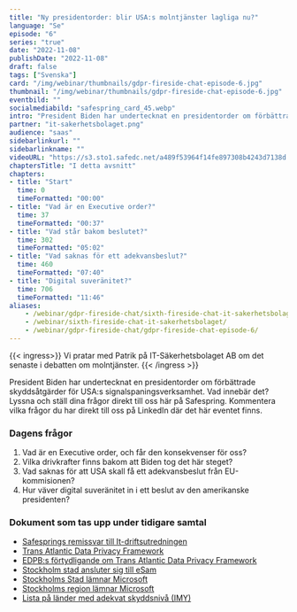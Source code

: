 ```yaml
---
title: "Ny president­order: blir USA:s molntjänster lagliga nu?"
language: "Se"
episode: "6"
series: "true"
date: "2022-11-08"
publishDate: "2022-11-08"
draft: false
tags: ["Svenska"]
card: "/img/webinar/thumbnails/gdpr-fireside-chat-episode-6.jpg"
thumbnail: "/img/webinar/thumbnails/gdpr-fireside-chat-episode-6.jpg"
eventbild: ""
socialmediabild: "safespring_card_45.webp"
intro: "President Biden har undertecknat en presidentorder om förbättrade skyddsåtgärder för USA:s signalspaningsverksamhet. Vad innebär det?"
partner: "it-sakerhetsbolaget.png"
audience: "saas"
sidebarlinkurl: ""
sidebarlinkname: ""
videoURL: "https://s3.sto1.safedc.net/a489f53964f14fe897308b4243d7138d:processedvideos/gdpr-fireside-chat-episode-6/master.m3u8"
chaptersTitle: "I detta avsnitt"
chapters:
- title: "Start"
  time: 0
  timeFormatted: "00:00"
- title: "Vad är en Executive order?"
  time: 37
  timeFormatted: "00:37"
- title: "Vad står bakom beslutet?"
  time: 302
  timeFormatted: "05:02"
- title: "Vad saknas för ett adekvansbeslut?"
  time: 460
  timeFormatted: "07:40"
- title: "Digital suveränitet?"
  time: 706
  timeFormatted: "11:46"
aliases:
    - /webinar/gdpr-fireside-chat/sixth-fireside-chat-it-sakerhetsbolaget/
    - /webinar/sixth-fireside-chat-it-sakerhetsbolaget/
    - /webinar/gdpr-fireside-chat/gdpr-fireside-chat-episode-6/
---
```



{{< ingress>}}
Vi pratar med Patrik på IT-Säkerhetsbolaget AB om det senaste i debatten om molntjänster.
{{< /ingress >}}

President Biden har undertecknat en presidentorder om förbättrade skyddsåtgärder för USA:s signalspaningsverksamhet. Vad innebär det? Lyssna och ställ dina frågor direkt till oss här på Safespring. Kommentera vilka frågor du har direkt till oss på LinkedIn där det här eventet finns.

### Dagens frågor
1. Vad är en Executive order, och får den konsekvenser för oss?
2. Vilka drivkrafter finns bakom att Biden tog det här steget?
3. Vad saknas för att USA skall få ett adekvansbeslut från EU-kommisionen?
4. Hur väver digital suveränitet in i ett beslut av den amerikanske presidenten?

### Dokument som tas upp under tidigare samtal
- [Safesprings remissvar till It-driftsutredningen](/blogg/remissvar-it-driftsutredningen/)
- [Trans Atlantic Data Privacy Framework](https://next.safespring.com/s/L5ssXCHtGAjKFYs)
- [EDPB:s förtydligande om Trans Atlantic Data Privacy Framework](https://edpb.europa.eu/our-work-tools/our-documents/statements/statement-012022-announcement-agreement-principle-new-trans_en)
- [Stockholm stad ansluter sig till eSam](https://www.esamverka.se/aktuellt/nyheter/nyheter/2022-02-25-stockholms-stad-ansluter-till-arbetet-med-digital-samarbetsplattform.html#)
- [Stockholms Stad lämnar Microsoft](/publications/stockholm-stad_underlag-for-inriktningsbeslut.pdf)
- [Stockholms region lämnar Microsoft](/publications/nulagesbeskrivning-ms-teams-ur-ett-integritetsskyddsperspektiv.pdf)
- [Lista på länder med adekvat skyddsnivå (IMY)](https://www.esamverka.se/aktuellt/nyheter/nyheter/2022-02-25-stockholms-stad-ansluter-till-arbetet-med-digital-samarbetsplattform.html#)
